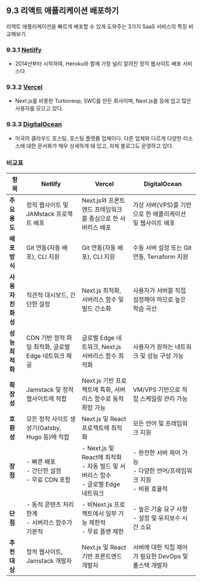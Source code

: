 ## 9.3 리액트 애플리케이션 배포하기

리액트 애플리케이션을 빠르게 배포할 수 있게 도와주는 3가지 SaaS 서비스의 특징 비교해보기

### 9.3.1 [Netilfy](https://www.netlify.com/)

- 2014년부터 시작하여, Heroku와 함께 가장 널리 알려진 정적 웹사이트 배포 서비스다

### 9.3.2 [Vercel](https://vercel.com/)

- Next.js를 비롯한 Turboreop, SWC를 만든 회사이며, Next.js를 등에 업고 많은 사용자를 모으고 있다.

### 9.3.3 [DigitalOcean](https://www.digitalocean.com/)

- 미국의 클라우드 호스팅, 호스팅 플랫폼 업체이다. 다른 업체와 다르게 다양한 리소스에 대한 문서화가 매우 상세하게 돼 있고, 자체 블로그도 운영하고 있다.

### 비교표

| 항목              | Netlify                                              | Vercel                                                                                | DigitalOcean                                                              |
| ----------------- | ---------------------------------------------------- | ------------------------------------------------------------------------------------- | ------------------------------------------------------------------------- |
| **주요 용도**     | 정적 웹사이트 및 JAMstack 프로젝트 배포              | Next.js와 프론트엔드 프레임워크를 중심으로 한 서버리스 배포                           | 가상 서버(VPS)를 기반으로 한 애플리케이션 및 웹사이트 배포                |
| **배포 방식**     | Git 연동(자동 배포), CLI 지원                        | Git 연동(자동 배포), CLI 지원                                                         | 수동 서버 설정 또는 Git 연동, Terraform 지원                              |
| **사용자 친화성** | 직관적 대시보드, 간단한 설정                         | Next.js 최적화, 서버리스 함수 및 빌드 간소화                                          | 사용자가 서버를 직접 설정해야 하므로 높은 학습 곡선                       |
| **성능 최적화**   | CDN 기반 정적 파일 최적화, 글로벌 Edge 네트워크 제공 | 글로벌 Edge 네트워크, Next.js 서버리스 함수 최적화                                    | 사용자가 원하는 네트워크 및 성능 구성 가능                                |
| **확장성**        | Jamstack 및 정적 웹사이트에 적합                     | Next.js 기반 프로젝트에 특화, 서버리스 함수로 동적 확장 가능                          | VM/VPS 기반으로 직접 스케일링 관리 가능                                   |
| **호환성**        | 모든 정적 사이트 생성기(Gatsby, Hugo 등)에 적합      | Next.js 및 React 프로젝트에 최적화                                                    | 모든 언어 및 프레임워크 지원                                              |
| **장점**          | - 빠른 배포<br>- 간단한 설정<br>- 무료 CDN 포함      | - Next.js 및 React에 최적화<br>- 자동 빌드 및 서버리스 함수<br>- 글로벌 Edge 네트워크 | - 완전한 서버 제어 가능<br>- 다양한 언어/프레임워크 지원<br>- 비용 효율적 |
| **단점**          | - 동적 콘텐츠 처리 한계<br>- 서버리스 함수가 기본적  | - 비Next.js 프로젝트에서 일부 기능 제한적<br>- 무료 플랜 제한                         | - 높은 기술 요구 사항<br>- 설정 및 유지보수 시간 소요                     |
| **추천 대상**     | 정적 웹사이트, Jamstack 개발자                       | Next.js 및 React 기반 프론트엔드 개발자                                               | 서버에 대한 직접 제어가 필요한 DevOps 및 풀스택 개발자                    |
